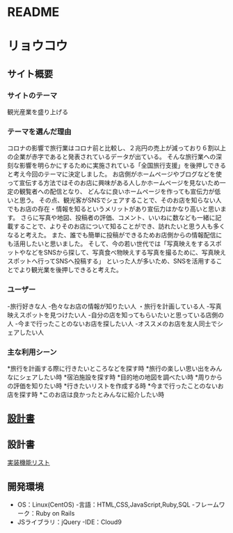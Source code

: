 # README

# リョウコウ
## サイト概要
### サイトのテーマ
観光産業を盛り上げる
### テーマを選んだ理由
コロナの影響で旅行業はコロナ前と比較し、２兆円の売上が減っており６割以上の企業が赤字であると発表されているデータが出ている。
そんな旅行業への深刻な影響を明らかにするために実施されている「全国旅行支援」を後押しできると考え今回のテーマに決定しました。
お店側がホームページやブログなどを使って宣伝する方法ではそのお店に興味がある人しかホームページを見ないため一定の観覧者への配信となり、
どんなに良いホームページを作っても宣伝力が低いと思う。
その点、観光客がSNSでシェアすることで、そのお店を知らない人でもお店の存在・情報を知るというメリットがあり宣伝力はかなり高いと思います。
さらに写真や地図、投稿者の評価、コメント、いいねに数なども一緒に記載することで、よりそのお店について知ることができ、訪れたいと思う人も多くなると考えた。
また、誰でも簡単に投稿ができるためお店側からの情報配信にも活用したいと思いました。
そして、今の若い世代では「写真映えをするスポットやなどをSNSから探して、写真食べ物映えする写真を撮るために、写真映えスポットへ行ってSNSへ投稿する」
といった人が多いため、SNSを活用することでより観光業を後押しできると考えた。
### ユーザー
-旅行好きな人
-色々なお店の情報が知りたい人
・旅行を計画している人
-写真映えスポットを見つけたい人
-自分の店を知ってもらいたいと思っている店側の人
-今まで行ったことのないお店を探したい人
-オススメのお店を友人同士でシェアしたい人
### 主な利用シーン
*旅行を計画する際に行きたいところなどを探す時
*旅行の楽しい思い出をみんなにシェアしたい時
*宿泊施設を探す時
*目的地の地図を調べたい時
*周りからの評価を知りたい時
*行きたいリストを作成する時
*今まで行ったことのないお店を探す時
*このお店は良かったとみんなに紹介したい時


##  [設計書](https://docs.google.com/spreadsheets/d/1jF3gmsmPsUNea8iVSyVg1SzfjYO_jfx6rqFjXvP8nps/edit?usp=sharing)
## 設計書
[実装機能リスト](https://docs.google.com/spreadsheets/d/1jF3gmsmPsUNea8iVSyVg1SzfjYO_jfx6rqFjXvP8nps/edit?usp=sharing)


## 開発環境
- OS：Linux(CentOS)
-言語：HTML,CSS,JavaScript,Ruby,SQL
-フレームワーク：Ruby on Rails
- JSライブラリ：jQuery
-IDE：Cloud9
